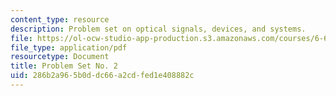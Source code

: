 ```yaml
---
content_type: resource
description: Problem set on optical signals, devices, and systems.
file: https://ol-ocw-studio-app-production.s3.amazonaws.com/courses/6-637-optical-signals-devices-and-systems-spring-2003/286b2a965b0ddc66a2cdfed1e408882c_6637pset2.pdf
file_type: application/pdf
resourcetype: Document
title: Problem Set No. 2
uid: 286b2a96-5b0d-dc66-a2cd-fed1e408882c
---
```

